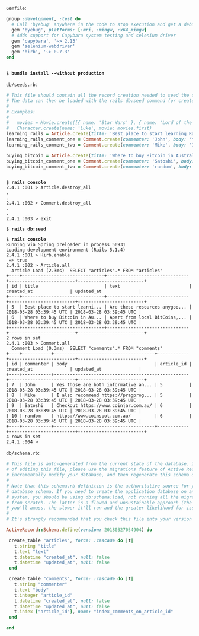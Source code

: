 `Gemfile`:
```ruby
group :development, :test do
  # Call 'byebug' anywhere in the code to stop execution and get a debugger console
  gem 'byebug', platforms: [:mri, :mingw, :x64_mingw]
  # Adds support for Capybara system testing and selenium driver
  gem 'capybara', '~> 2.13'
  gem 'selenium-webdriver'
  gem 'hirb', '~> 0.7.3'
end
```

<pre><code>
$ <b>bundle install --without production</b>
</pre></code>

`db/seeds.rb`:
```ruby
# This file should contain all the record creation needed to seed the database with its default values.
# The data can then be loaded with the rails db:seed command (or created alongside the database with db:setup).
#
# Examples:
#
#   movies = Movie.create([{ name: 'Star Wars' }, { name: 'Lord of the Rings' }])
#   Character.create(name: 'Luke', movie: movies.first)
learning_rails = Article.create(title: 'Best place to start learning Rails?', text: 'Are these resources anygood? http://guides.rubyonrails.org/getting_started.html and https://www.railstutorial.org/')
learning_rails_comment_one = Comment.create(commenter: 'John', body: 'Yes those are both informative and begginer friendly.', article_id: learning_rails.id)
learning_rails_comment_two = Comment.create(commenter: 'Mike', body: 'I also recommend https://pragprog.com/book/rails51/agile-web-development-with-rails-5-1', article_id: learning_rails.id)

buying_bitcoin = Article.create(title: 'Where to buy Bitcoin in Australia?', text: 'Apart from local BitCoins, where else could I purchase from?')
buying_bitcoin_comment_one = Comment.create(commenter: 'Satoshi', body: 'Checkout https://www.coinjar.com.au/', article_id: buying_bitcoin.id)
buying_bitcoin_comment_two = Comment.create(commenter: 'random', body: 'https://www.coinspot.com.au/', article_id: buying_bitcoin.id)
```

<pre><code>
$ <b>rails console</b>
2.4.1 :001 > Article.destroy_all
.
.
2.4.1 :002 > Comment.destroy_all
.
.
2.4.1 :003 > exit

$ <b>rails db:seed</b>

$ <b>rails console</b>
Running via Spring preloader in process 50931
Loading development environment (Rails 5.1.4)
2.4.1 :001 > Hirb.enable
 => true
2.4.1 :002 > Article.all
  Article Load (2.3ms)  SELECT "articles".* FROM "articles"
+----+-------------------------------+-------------------------------+-------------------------+-------------------------+
| id | title                         | text                          | created_at              | updated_at              |
+----+-------------------------------+-------------------------------+-------------------------+-------------------------+
| 5  | Best place to start learni... | Are these resources anygoo... | 2018-03-28 03:39:45 UTC | 2018-03-28 03:39:45 UTC |
| 6  | Where to buy Bitcoin in Au... | Apart from local BitCoins,... | 2018-03-28 03:39:45 UTC | 2018-03-28 03:39:45 UTC |
+----+-------------------------------+-------------------------------+-------------------------+-------------------------+
2 rows in set
2.4.1 :003 > Comment.all
  Comment Load (0.3ms)  SELECT "comments".* FROM "comments"
+----+-----------+--------------------------------------+------------+-------------------------+-------------------------+
| id | commenter | body                                 | article_id | created_at              | updated_at              |
+----+-----------+--------------------------------------+------------+-------------------------+-------------------------+
| 7  | John      | Yes those are both informative an... | 5          | 2018-03-28 03:39:45 UTC | 2018-03-28 03:39:45 UTC |
| 8  | Mike      | I also recommend https://pragprog... | 5          | 2018-03-28 03:39:45 UTC | 2018-03-28 03:39:45 UTC |
| 9  | Satoshi   | Checkout https://www.coinjar.com.au/ | 6          | 2018-03-28 03:39:45 UTC | 2018-03-28 03:39:45 UTC |
| 10 | random    | https://www.coinspot.com.au/         | 6          | 2018-03-28 03:39:45 UTC | 2018-03-28 03:39:45 UTC |
+----+-----------+--------------------------------------+------------+-------------------------+-------------------------+
4 rows in set
2.4.1 :004 >
</pre></code>

 `db/schema.rb`:
 ```ruby
 # This file is auto-generated from the current state of the database. Instead
# of editing this file, please use the migrations feature of Active Record to
# incrementally modify your database, and then regenerate this schema definition.
#
# Note that this schema.rb definition is the authoritative source for your
# database schema. If you need to create the application database on another
# system, you should be using db:schema:load, not running all the migrations
# from scratch. The latter is a flawed and unsustainable approach (the more migrations
# you'll amass, the slower it'll run and the greater likelihood for issues).
#
# It's strongly recommended that you check this file into your version control system.

ActiveRecord::Schema.define(version: 20180327054904) do

  create_table "articles", force: :cascade do |t|
    t.string "title"
    t.text "text"
    t.datetime "created_at", null: false
    t.datetime "updated_at", null: false
  end

  create_table "comments", force: :cascade do |t|
    t.string "commenter"
    t.text "body"
    t.integer "article_id"
    t.datetime "created_at", null: false
    t.datetime "updated_at", null: false
    t.index ["article_id"], name: "index_comments_on_article_id"
  end

end
```
